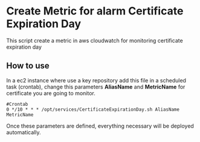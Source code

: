 # Create Metric for alarm Certificate Expiration Day 
This script create a metric in aws cloudwatch for monitoring certificate expiration day 

## How to use
In a ec2 instance where use a key repository add this file in a scheduled task (crontab), change this parameters **AliasName** and **MetricName** for certificate you are going to monitor.

```
#Crontab 
0 */10 * * * /opt/services/CertificateExpirationDay.sh AliasName MetricName
```

Once these parameters are defined, everything necessary will be deployed automatically.
